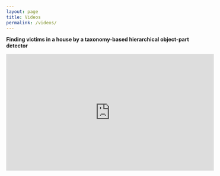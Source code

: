 ```yaml
---
layout: page
title: Videos
permalink: /videos/
---
```


**Finding victims in a house by a taxonomy-based hierarchical object-part detector**

<iframe width="560" height="315" src="https://www.youtube.com/embed/GTc6Xh1ck5A" frameborder="0" allow="accelerometer; autoplay; clipboard-write; encrypted-media; gyroscope; picture-in-picture" allowfullscreen></iframe> 
